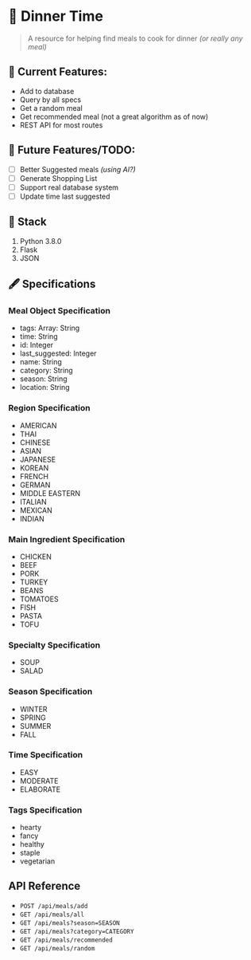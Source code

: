 # 🥖 Dinner Time
> A resource for helping find meals to cook for dinner _(or really any meal)_

## 🙌 Current Features:
- Add to database
- Query by all specs
- Get a random meal
- Get recommended meal (not a great algorithm as of now)
- REST API for most routes

## 📓 Future Features/TODO:
- [ ] Better Suggested meals _(using AI?)_
- [ ] Generate Shopping List
- [ ] Support real database system
- [ ] Update time last suggested

##  🔨 Stack
1. Python 3.8.0
2. Flask
3. JSON

## 🖋 Specifications

### Meal Object Specification
- tags: Array: String
- time: String
- id: Integer
- last_suggested: Integer
- name: String
- category: String
- season: String
- location: String

### Region Specification
- AMERICAN
- THAI
- CHINESE
- ASIAN
- JAPANESE
- KOREAN
- FRENCH
- GERMAN
- MIDDLE EASTERN
- ITALIAN
- MEXICAN
- INDIAN

### Main Ingredient Specification
- CHICKEN
- BEEF
- PORK
- TURKEY
- BEANS
- TOMATOES
- FISH
- PASTA
- TOFU

### Specialty Specification
- SOUP
- SALAD

### Season Specification
- WINTER
- SPRING
- SUMMER
- FALL

### Time Specification
- EASY
- MODERATE
- ELABORATE

### Tags Specification
- hearty
- fancy
- healthy
- staple
- vegetarian

## API Reference
- `POST /api/meals/add`
- `GET /api/meals/all`
- `GET /api/meals?season=SEASON`
- `GET /api/meals?category=CATEGORY`
- `GET /api/meals/recommended`
- `GET /api/meals/random`

